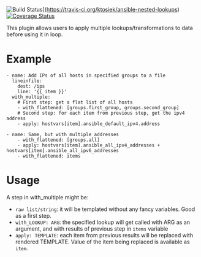 ![Build Status](https://travis-ci.org/ktosiek/ansible-nested-lookups.svg?branch=master)](https://travis-ci.org/ktosiek/ansible-nested-lookups)
[![Coverage Status](https://coveralls.io/repos/ktosiek/ansible-nested-lookups/badge.png?branch=master)](https://coveralls.io/r/ktosiek/ansible-nested-lookups?branch=master)


This plugin allows users to apply multiple lookups/transformations to data before using it in loop.

Example
=======

    - name: Add IPs of all hosts in specified groups to a file
      lineinfile:
        dest: /ips
        line: '{{ item }}'
      with_multiple:
        # First step: get a flat list of all hosts
        - with_flattened: [groups.first_group, groups.second_group]
        # Second step: for each item from previous step, get the ipv4 address
        - apply: hostvars[item].ansible_default_ipv4.address

    - name: Same, but with multiple addresses
        - with_flattened: [groups.all]
        - apply: hostvars[item].ansible_all_ipv4_addresses + hostvars[item].ansible_all_ipv6_addresses
        - with_flattened: items


Usage
=====

A step in with_multiple might be:

* `raw list/string`: it will be templated without any fancy variables. Good as a first step.
* `with_LOOKUP: ARG`: the specified lookup will get called with ARG as an argument, and with results of previous step in `items` variable
* `apply: TEMPLATE`: each item from previous results will be replaced with rendered TEMPLATE. Value of the item being replaced is available as `item`.

